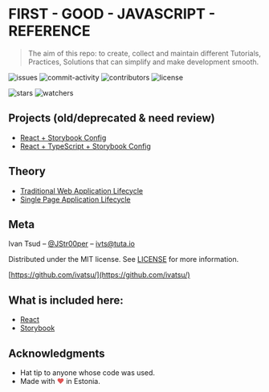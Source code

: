 # FIRST - GOOD - JAVASCRIPT - REFERENCE

> The aim of this repo: to create, collect and maintain different Tutorials, Practices, Solutions that can simplify and make development smooth.

![issues](https://img.shields.io/github/issues/IvaTsu/first-good-js-reference)
![commit-activity](https://img.shields.io/github/commit-activity/m/IvaTsu/first-good-js-reference)
![contributors](https://img.shields.io/github/contributors/IvaTsu/first-good-js-reference?color=green)
![license](https://img.shields.io/badge/license-MIT-blue.svg)

![stars](https://img.shields.io/github/stars/IvaTsu/first-good-js-reference?style=social)
![watchers](https://img.shields.io/github/watchers/IvaTsu/first-good-js-reference?style=social)

## Projects (old/deprecated & need review)

- [React + Storybook Config](./projects/React-Storybook-Config.md)
- [React + TypeScript + Storybook Config](./projects/React-TypeScript-Storybook-Config.md)

## Theory

- [Traditional Web Application Lifecycle](./theory/traditional-web-application-lifecycle/Traditional-Web-Application-Lifecycle.md)
- [Single Page Application Lifecycle](./theory/single-page-application-lifecycle/Single-Page-Application-Lifecycle.md)

## Meta

Ivan Tsud – [@JStr00per](https://twitter.com/JStr00per) – ivts@tuta.io

Distributed under the MIT license. See [LICENSE](LICENSE) for more information.

[https://github.com/ivatsu/](https://github.com/ivatsu/)

## What is included here:

- [React](https://reactjs.org/)
- [Storybook](https://storybook.js.org/)

## Acknowledgments

- Hat tip to anyone whose code was used.
- Made with <span style="color: #e25555;">&#9829;</span> in Estonia.
